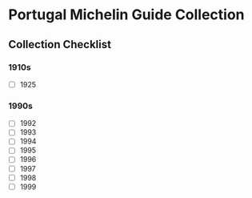 # Portugal Michelin Guide Collection

## Collection Checklist

### 1910s

- [ ] 1925

### 1990s

- [ ] 1992
- [ ] 1993
- [ ] 1994
- [ ] 1995
- [ ] 1996
- [ ] 1997
- [ ] 1998
- [ ] 1999
